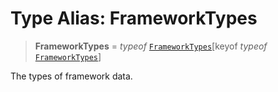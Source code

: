 # Type Alias: FrameworkTypes

> **FrameworkTypes** = *typeof* [`FrameworkTypes`](../variables/FrameworkTypes.md)\[keyof *typeof* [`FrameworkTypes`](../variables/FrameworkTypes.md)\]

The types of framework data.
